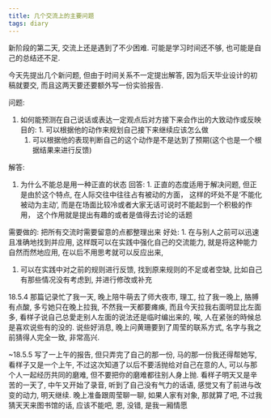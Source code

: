 ```yaml
---
title: 几个交流上的主要问题
tags: diary
---
```

新阶段的第二天, 交流上还是遇到了不少困难. 可能是学习时间还不够, 也可能是自己的总结还不足.

今天先提出几个新问题, 但由于时间关系不一定提出解答, 因为后天毕业设计的初稿就要交, 而且这两天要还要额外写一份实验报告. 

问题: 

1.  如何能预测在自己说话或表达一定观点后对方接下来会作出的大致动作或反映
    目的: 1. 可以根据他的动作来规划自己接下来继续应该怎么做
    1.  可以根据他的表现判断自己的这个动作是不是达到了预期(这个也是一个根据结果来进行反馈)

解答: 

1.  为什么不能总是用一种正直的状态
    回答: 1. 正直的态度适用于解决问题, 但正是由於这个特点, 在人际交往中往往占有被动的方面， 这样的坏处不是‘不能化被动为主动’, 而是在场面比较冷或者大家无话可说时不能起到一个积极的作用， 这个作用就是提出有趣的或者是值得去讨论的话题

需要做的:
把所有交流时需要留意的点都整理出来
    好处: 1. 在与别人之前可以迅速且准确地找到并应用, 这样既可以在实践中强化自己的交流能力, 就是将这种能力自然而然地应用, 在以后不用思考就可以反应出来,  

1.  可以在实践中对之前的规则进行反馈, 找到原来规则的不足或者空缺, 比如自己有那些情况没有考虑到, 并进行修改或补充

18.5.4 
那篇记录忙了我一天, 晚上陪牛萌去了师大夜市, 理工, 拉了我一晚上, 胳膊有点酸, 多亏她只在晚上拉我, 不然我一天都要瘫痪, 而且今天拉我右面明显比左面多, 看样子说自己总愛走别人左面的说法还是临时编出来的, 唉, 人在紧张的時候总是喜欢说些有的没的. 说些好消息, 晚上问黄珊要到了周莹的联系方式, 名字与我之前猜得人完全一致, 非常高兴.

~18.5.5
写了一上午的报告, 但只弄完了自己的那一份, 马的那一份我还得帮她写, 看样子又是一个上午, 不过这次知道了以后不要活抛给对自己在意的人, 可以与那个人一起经历共同的磨难, 但不要把你的磨难都往别人身上抛. 看样子明天又是辛苦的一天了, 中午又开始了录音, 听到了自己没有气力的话语, 感觉又有了前进与改变的动力, 明天继续. 晚上准备跟周莹聊一聊, 如果人家有对象, 那就算了吧, 不过我猜天天来图书馆的话, 应该不能吧, 恩, 没错, 是我一厢情愿

